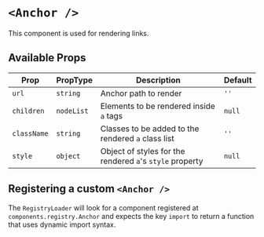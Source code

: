 # `<Anchor />`

This component is used for rendering links.

## Available Props

| Prop        | PropType   | Description                                              | Default |
| ----------- | ---------- | -------------------------------------------------------- | ------- |
| `url`       | `string`   | Anchor path to render                                    | `''`    |
| `children`  | `nodeList` | Elements to be rendered inside `a` tags                  | `null`  |
| `className` | `string`   | Classes to be added to the rendered `a` class list       | `''`    |
| `style`     | `object`   | Object of styles for the rendered `a`'s `style` property | `null`  |

## Registering a custom `<Anchor />`

The `RegistryLoader` will look for a component registered at `components.registry.Anchor` and expects the key `import` to return a function that uses dynamic import syntax.
